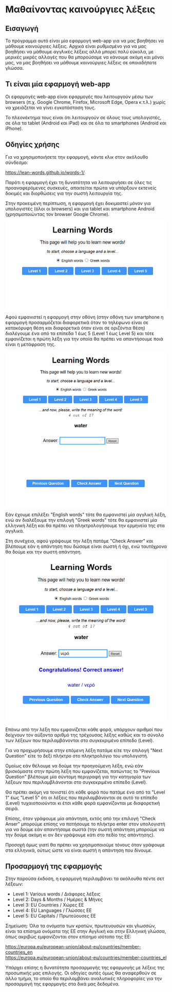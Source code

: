# Μαθαίνοντας καινούργιες λέξεις

## Εισαγωγή

Το πρόγραμμα αυτό είναι μία εφαρμογή web-app για να μας βοηθήσει να μάθουμε καινούργιες λέξεις. Αρχικά είναι ρυθμισμένο για να μας βοηθήσει να μάθουμε αγγλικές λέξεις αλλά μπορεί πολύ εύκολα, με μερικές μικρές αλλαγές που θα μπορούσαμε να κάνουμε ακόμη και μόνοι μας, να μας βοηθήσει να μάθουμε καινούργιες λέξεις σε οποιαδήποτε γλώσσα.

## Τι είναι μία εφαρμογή web-app

Οι εφαρμογές web-app είναι εφαρμογές που λειτουργούν μέσω των browsers (π.χ. Google Chrome, Firefox, Microsoft Edge, Opera κ.τ.λ.) χωρίς να χρειάζεται να γίνει εγκατάσταση τους.

Το πλεονέκτημα τους είναι ότι λειτουργούν σε όλους τους υπολογιστές, σε όλα τα tablet (Android και iPad) και σε όλα τα smartphones (Android και iPhone).

## Οδηγίες χρήσης

Για να χρησιμοποιήσετε την εφαρμογή, κάντε κλικ στον ακόλουθο σύνδεσμο:

https://lean-words.github.io/words-1/

Παρότι η εφαρμογή έχει τη δυνατότητα να λειτουργήσει σε όλες τις προαναφερόμενες συσκευές, απαιτείται πρώτα να υπάρξουν εκτενείς δοκιμές και διορθώσεις για την σωστή λειτουργία της.

Στην προκειμένη περίπτωση, η εφαρμογή έχει δοκιμαστεί μόνον για υπολογιστές (όλοι οι browsers) και για tablet και smartphone Android (χρησιμοποιώντας τον browser Google Chrome).

![screenshot of an app that helps to learn new words](imgs/screen01.PNG)

Αφού εμφανιστεί η εφαρμογή στην οθόνη (στην οθόνη των smartphone η εφαρμογή προσαρμόζεται διαφορετικά όταν το τηλέφωνο είναι σε κατακόρυφη θέση και διαφορετικά όταν είναι σε οριζόντια θέση) διαλέγουμε ένα από τα επίπεδα 1 έως 5 (Level 1 έως Level 5) και τότε εμφανίζεται η πρώτη λέξη για την οποία θα πρέπει να απαντήσουμε ποιά είναι η μετάφραση της.

![screenshot of an app that helps to learn new words while a new word is currently asked](imgs/screen02.PNG)

Εάν έχουμε επιλέξει "English words" τότε θα εμφανιστεί μία αγγλική λέξη, ενώ αν διαλέξουμε την επιλογή "Greek words" τότε θα εμφανιστεί μία ελληνική λέξη και θα πρέπει να πληκτρολογήσουμε την ερμηνεία της στα αγγλικά.

Στη συνέχεια, αφού γράψουμε την λέξη πατάμε "Check Answer" και βλέπουμε εάν η απάντηση που δώσαμε είναι σωστή ή όχι, ενώ ταυτόχρονα θα δούμε και την σωστή απάντηση.

![screenshot of an app that helps to learn new words while showing the results for a correct answer](imgs/screen03.PNG)

Επάνω από την λέξη που εμφανίζεται κάθε φορά, υπάρχουν αριθμοί που δείχνουν τον αύξοντα αριθμό της τρέχουσας λέξης καθώς και το σύνολο των λέξεων που περιλαμβάνονται στο συγκεκριμένο επίπεδο (Level).

Για να προχωρήσουμε στην επόμενη λέξη πατάμε είτε την επιλογή "Next Question" είτε το δεξί πλήκτρο στο πληκτρολόγιο του υπολογιστή.

Ομοίως εάν θέλουμε να δούμε την προηγούμενη λέξη, ενώ εάν βρισκόμαστε στην πρώτη λέξη που εμφανίζεται, πατώντας το "Previous Question" βλέπουμε μία σύντομη περιγραφή για την κατηγορία των λέξεων που περιλαμβλάνονται στο συγκεκριμένο επίπεδο (Level).

Θα πρέπει ακόμη να τονιστεί ότι κάθε φορά που πατάμε ένα από τα "Level 1" έως "Level 5" ότι οι λέξεις που περιλαμβάνονται σε αυτό το επίπεδο (Level) τυχαιοποιούνται κι έτσι κάθε φορά εμφανίζονται με διαφορετική σειρά.

Επίσης, όταν γράφουμε μία απάντηση, εκτός από την επιλογή "Check Anser" μπορούμε επίσης να πατήσουμε το πλήκτρο enter στον υπολογιστή για να δούμε εάν απαντήσαμε σωστά (την σωστή απάντηση μπορούμε να την δούμε ακόμη κι αν δεν γράψουμε κάτι στο πεδίο της απάντησης).

Προσοχή όμως γιατί θα πρέπει να χρησιμοποιούμε τόνους όταν γράφουμε στα ελληνικά, ούτως ώστε να είναι σωστή η απάντηση που δίνουμε.  


## Προσαρμογή της εφαρμογής

Στην παρούσα έκδοση, η εφαρμογή περιλαμβάνει τα ακόλουθα πέντε σετ λέξεων:

* Level 1: Various words / Διάφορες λέξεις
* Level 2: Days & Months / Ημέρες & Μήνες
* Level 3: EU Countries / Χώρες ΕΕ
* Level 4: EU Languages / Γλώσσες ΕΕ
* Level 5: EU Capitals / Πρωτεύουσες ΕΕ

Σημείωση: Όλα τα ονόματα των κρατών, πρωτευουσών και γλωσσών, είναι τα επίσημα ονόματα της ΕΕ στην Αγγλική και στην Ελληνική γλώσσα, όπως ακριβώς εμφανίζονται στον επίσημο ισότοπο της ΕΕ:  

https://europa.eu/european-union/about-eu/countries/member-countries_en   
https://europa.eu/european-union/about-eu/countries/member-countries_el   

Υπάρχει επίσης η δυνατότητα προσαρμογής της εφαρμογής με λέξεις της προσωπικής μας επιλογής. Οι οδηγίες αυτές όμως θα αναφερθούν σε άλλο τμήμα, το οποίο θα περιλαμβάνει αναλυτικές πληροφορίες για την προσαρμογή της εφαρμογής στα δικά μας δεδομένα.
